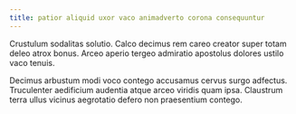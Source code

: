 ```yaml
---
title: patior aliquid uxor vaco animadverto corona consequuntur
---
```


Crustulum sodalitas solutio. Calco decimus rem careo creator super totam deleo atrox bonus. Arceo aperio tergeo admiratio apostolus dolores ustilo vaco tenuis.

Decimus arbustum modi voco contego accusamus cervus surgo adfectus. Truculenter aedificium audentia atque arceo viridis quam ipsa. Claustrum terra ullus vicinus aegrotatio defero non praesentium contego.